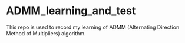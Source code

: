# ADMM_learning_and_test
  This repo is used to record my learning of ADMM (Alternating Direction Method of Multipliers) algorithm.
